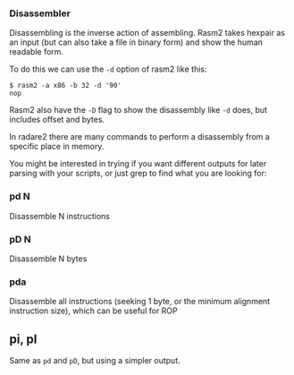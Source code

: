 ### Disassembler

Disassembling is the inverse action of assembling. Rasm2 takes hexpair as an input (but can also take a file in binary form) and show the human readable form.

To do this we can use the `-d` option of rasm2 like this:

```
$ rasm2 -a x86 -b 32 -d '90'
nop
```

Rasm2 also have the `-D` flag to show the disassembly like `-d` does, but includes offset and bytes.

In radare2 there are many commands to perform a disassembly from a specific place in memory.

You might be interested in trying if you want different outputs for later parsing with your scripts, or just grep to find what you are looking for:

### pd N

Disassemble N instructions

### pD N

Disassemble N bytes

### pda

Disassemble all instructions (seeking 1 byte, or the minimum alignment instruction size), which can be useful for ROP

## pi, pI

Same as `pd` and `pD`, but using a simpler output.
